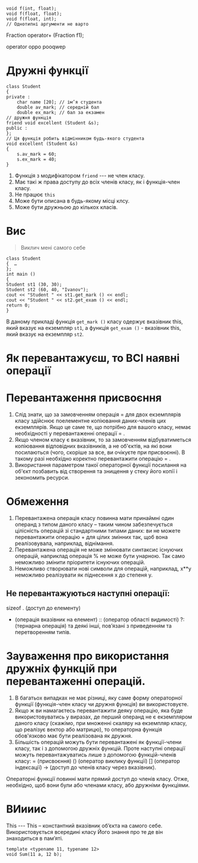 
```
void f(int, float);
void f(float, float);
void f(float, int);
// Однотипні аргументи не варто
```

Fraction operator+ (Fraction f1);

operator oppo pooqwep

# Дружні функції


```
class Student
{
private :
	char name [20]; // ім’я студента
	double av_mark; // середній бал
	double ex_mark; // бал за екзамен
// дружня функція
friend void excellent (Student &s);
public :
};
// Ця функція робить відмінником будь-якого студента
void excellent (Student &s)
{
	s.av_mark = 60;
	s.ex_mark = 40;
}
```

1. Функція з модифікатором `friend` --- не член класу.
2. Має такі ж права доступу до всіх членів класу, як і функція-член класу.
3. Не працює `this`
4. Може бути описана в будь-якому місці клсу.
5. Може бути дружньою до кількох класів.

# Вис

> Виклич мені самого себе

```
class Student
{  …
};
int main ()
{
Student st1 (30, 30);
Student st2 (60, 40, "Ivanov");
cout << "Student " << st1.get_mark () << endl;
cout << "Student " << st2.get_exam () << endl;
return 0;
}
```

В даному прикладі функція `get_mark ()` класу одержує
вказівник this, який вказує на екземпляр `st1`, а функція
`get_exam ()` - вказівник this, який вказує на екземпляр `st2`.

# Як перевантажуєш, то ВСІ наявні операції

# Перевантаження присвоєння

1. Слід знати, що за замовченням операція = для
двох екземплярів класу здійснює поелементне
копіювання даних-членів цих екземплярів. Якщо це
саме те, що потрібно для вашого класу, немає
необхідності у перевантаженні операції = .
2. Якщо членом класу є вказівник, то за
замовченням відбуватиметься копіювання
відповідних вказівників, а не об'єктів, на які вони
посилаються (чого, скоріше за все, ви очікуєте при
присвоєнні). В такому разі необхідно коректно
перевантажити операцію = .
3. Використання параметром такої операторної
функції посилання на об'єкт позбавить від
створення та знищення у стеку його копії і
зекономить ресурси.

# Обмеження

1. Перевантажена операція класу повинна мати принаймні
один операнд з типом даного класу – таким чином
забезпечується цілісність операцій зі стандартними
типами даних: ви не можете перевантажити операцію +
для цілих змінних так, щоб вона реалізовувала,
наприклад, віднімання.
2. Перевантажена операція не може змінювати синтаксис
існуючих операцій, наприклад операція % не може бути
унарною. Так само неможливо змінити пріоритети
існуючих операцій.
3. Неможливо створювати нові символи для операцій,
наприклад, x**y неможливо реалізувати як піднесення x
до степеня y.

## Не перевантажуються наступні операції:
sizeof
. (доступ до елементу)
* (операція
вказівник на елемент)
:: (оператор області
видимості)
?: (тернарна операція) та деякі інші,
пов’язані з приведенням та перетворенням типів.

# Зауваження про використання дружніх функцій при перевантаженні операцій.

1. В багатьох випадках не має різниці, яку саме форму
операторної функції (функція-член класу чи дружня
функція) ви використовуєте.
2. Якщо ж ви намагаєтесь перевантажити деяку
операцію, яка буде використовуватись у виразах, де
перший операнд не є екземпляром даного класу
(скажімо, при множенні скаляру на екземпляр класу, що
реалізує вектор або матрицю), то операторна функція
обов'язково  має бути реалізована як дружня.
3. Більшість операцій можуть бути перевантажені як
функції-члени класу, так і з допомогою дружніх функцій.
Проте наступні операції можуть перевантажуватись
лише з допомогою функцій-членів класу: = (присвоєння)
() (оператор виклику функції) [] (оператор індексації)
-> (доступ до членів класу через вказівник).


Операторні функції повинні мати прямий доступ до членів
класу. Отже, необхідно, щоб вони були або членами класу,
або дружніми функціями.

# ВИииис

This --- This – константний вказівник об’єкта на самого себе.  Використовується всередині класу
Його знання про те де він знаходиться в пам’яті.

```
template <typename 11, typename 12>
void Sum(11 a, 12 b);
```
